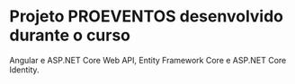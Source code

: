 # Projeto PROEVENTOS desenvolvido durante o curso
Angular e ASP.NET Core Web API, Entity Framework Core e ASP.NET Core Identity.
